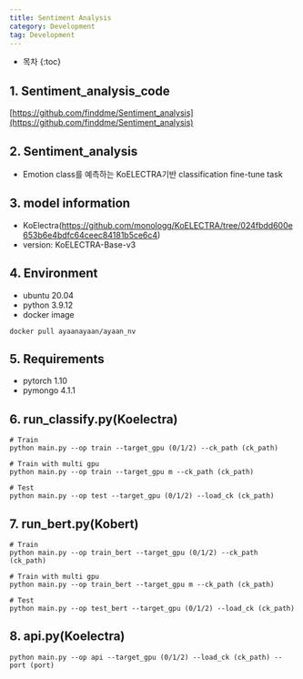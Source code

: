```yaml
---
title: Sentiment Analysis
category: Development
tag: Development
---
```








* 목차
{:toc}









## 1\. Sentiment_analysis_code

[https://github.com/finddme/Sentiment_analysis](https://github.com/finddme/Sentiment_analysis)

## 2\. Sentiment_analysis
- Emotion class를 예측하는 KoELECTRA기반 classification fine-tune task

## 3\. model information
- KoElectra(https://github.com/monologg/KoELECTRA/tree/024fbdd600e653b6e4bdfc64ceec84181b5ce6c4)
- version: KoELECTRA-Base-v3

## 4\. Environment
- ubuntu 20.04
- python 3.9.12
- docker image
```
docker pull ayaanayaan/ayaan_nv
```

## 5\. Requirements
- pytorch 1.10
- pymongo 4.1.1


## 6\. run_classify.py(Koelectra)
```
# Train
python main.py --op train --target_gpu (0/1/2) --ck_path (ck_path)

# Train with multi gpu
python main.py --op train --target_gpu m --ck_path (ck_path)

# Test
python main.py --op test --target_gpu (0/1/2) --load_ck (ck_path)

```

## 7\. run_bert.py(Kobert)
```
# Train
python main.py --op train_bert --target_gpu (0/1/2) --ck_path (ck_path)

# Train with multi gpu
python main.py --op train_bert --target_gpu m --ck_path (ck_path)

# Test
python main.py --op test_bert --target_gpu (0/1/2) --load_ck (ck_path)

```

## 8\. api.py(Koelectra)
```
python main.py --op api --target_gpu (0/1/2) --load_ck (ck_path) --port (port)
```

